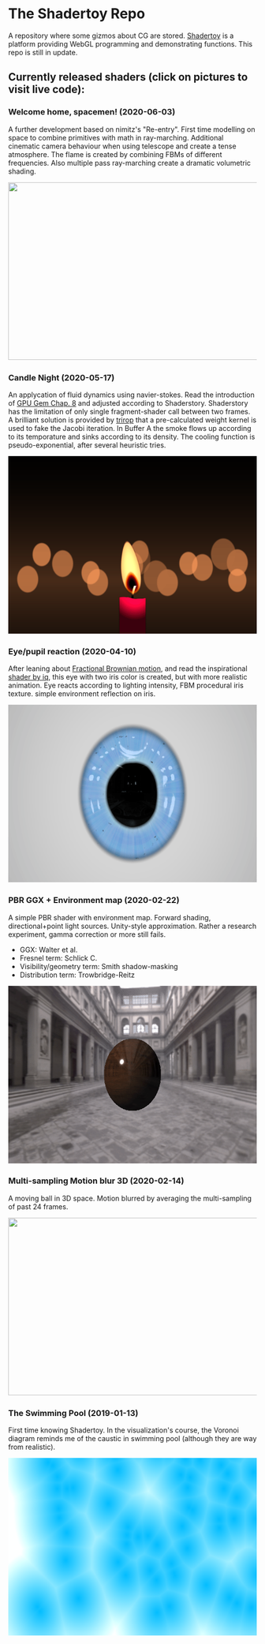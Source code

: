 # The Shadertoy Repo

A repository where some gizmos about CG are stored. [Shadertoy](https://www.shadertoy.com/) is a platform providing WebGL programming and demonstrating functions. This repo is still in update.

## Currently released shaders (click on pictures to visit live code):

### Welcome home, spacemen! (2020-06-03)

A further development based on nimitz's "Re-entry". First time modelling on space to combine primitives with math in ray-marching. Additional cinematic camera behaviour when using telescope and create a tense atmosphere. The flame is created by combining FBMs of different frequencies. Also multiple pass ray-marching create a dramatic volumetric shading.

[<img src="https://github.com/RidgeSTD/Shadertoys/blob/develope/demo/gifs/Welcomehome_Spacemen.gif?raw=true" style="width:640px;height:360px;">](https://www.shadertoy.com/view/wsBfW3)
<!-- <iframe width="640" height="360" frameborder="0" src="https://www.shadertoy.com/embed/wsBfW3?gui=true&t=10&paused=true&muted=false" allowfullscreen></iframe> -->



### Candle Night (2020-05-17)

An applycation of fluid dynamics using navier-stokes. Read the introduction of [GPU Gem Chap. 8](https://developer.download.nvidia.com/books/HTML/gpugems/gpugems_ch38.html) and adjusted according to Shaderstory. Shaderstory has the limitation of only single fragment-shader call between two frames. A brilliant solution is provided by [trirop](https://www.shadertoy.com/user/trirop) that a pre-calculated weight kernel is used to fake the Jacobi iteration. In Buffer A the smoke flows up according to its temporature and sinks according to its density. The cooling function is pseudo-exponential, after several heuristic tries.

[<img src="https://github.com/RidgeSTD/Shadertoys/blob/master/demo/gifs/Candle_night.gif?raw=true" style="width:640px;height:360px;">](https://www.shadertoy.com/view/3dsBWj)
<!-- <iframe width="640" height="360" frameborder="0" src="https://www.shadertoy.com/embed/3dsBWj?gui=true&t=10&paused=true&muted=false" allowfullscreen></iframe> -->

### Eye/pupil reaction (2020-04-10)

After leaning about [Fractional Brownian motion](https://en.wikipedia.org/wiki/Fractional_Brownian_motion), and read the inspirational [shader by iq](https://www.shadertoy.com/view/lsfGRr), this eye with two iris color is created, but with more realistic animation. Eye reacts according to lighting intensity, FBM procedural iris texture. simple environment reflection on iris.

[<img src="https://github.com/RidgeSTD/Shadertoys/blob/master/demo/gifs/Eye_pupil_reaction.gif?raw=true" style="width:640px;height:360px;">](https://www.shadertoy.com/view/wdSczR)
<!-- <iframe width="640" height="360" frameborder="0" src="https://www.shadertoy.com/embed/wdSczR?gui=true&t=10&paused=true&muted=false" allowfullscreen></iframe> -->

### PBR GGX + Environment map (2020-02-22)

A simple PBR shader with environment map. Forward shading, directional+point light sources. Unity-style approximation. Rather a research experiment, gamma correction or more still fails.

+ GGX: Walter et al.
+ Fresnel term: Schlick C.
+ Visibility/geometry term: Smith shadow-masking
+ Distribution term: Trowbridge-Reitz

[<img src="https://github.com/RidgeSTD/Shadertoys/blob/master/demo/gifs/PBR_GGX_Ball.gif?raw=true" style="width:640px;height:360px;">](https://www.shadertoy.com/view/WldXz2)
<!-- <iframe width="640" height="360" frameborder="0" src="https://www.shadertoy.com/embed/WldXz2?gui=true&t=10&paused=true&muted=false" allowfullscreen></iframe> -->

### Multi-sampling Motion blur 3D (2020-02-14)

A moving ball in 3D space. Motion blurred by averaging the multi-sampling of past 24 frames.

[<img src="https://github.com/RidgeSTD/Shadertoys/blob/master/demo/gifs/MS_Motion_blur.gif?raw=true" style="width:640px;height:360px;">](https://www.shadertoy.com/view/ttcXD2)
<!-- <iframe width="640" height="360" frameborder="0" src="https://www.shadertoy.com/embed/ttcXD2?gui=true&t=10&paused=true&muted=false" allowfullscreen></iframe> -->

### The Swimming Pool (2019-01-13)

First time knowing Shadertoy. In the visualization's course, the Voronoi diagram reminds me of the caustic in swimming pool (although they are way from realistic).

[<img src="https://github.com/RidgeSTD/Shadertoys/blob/master/demo/gifs/Swimming_pool.gif?raw=true" style="width:640px;height:360px;">](https://www.shadertoy.com/view/3ss3DB)
<!-- <iframe width="640" height="360" frameborder="0" src="https://www.shadertoy.com/embed/3ss3DB?gui=true&t=10&paused=true&muted=false" allowfullscreen></iframe> -->